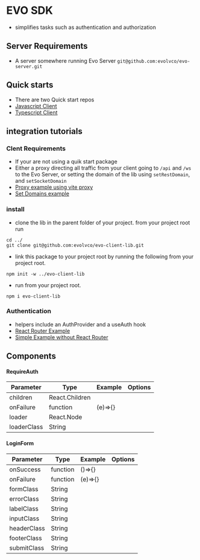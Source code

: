 # EVO SDK
- simplifies tasks such as authentication and authorization

## Server Requirements
- A server somewhere running Evo Server `git@github.com:evolvco/evo-server.git`

## Quick starts
- There are two Quick start repos 
- [Javascript Client](https://github.com/evolvco/evo-micro-app)
- [Typescript Client](https://github.com/evolvco/evo-micro-app-ts)

## integration tutorials
### Clent Requirements
- If your are not using a quik start package
- Either a proxy directing all traffic from your client going to `/api` and `/ws` to the Evo Server, or setting the domain of the lib using `setRestDomain`, and `setSocketDomain`
- [Proxy example using vite proxy](docs/proxy.md)
- [Set Domains example](docs/set-domains.md)

### install
- clone the lib in the parent folder of your project. from your project root run 

```
cd ../
git clone git@github.com:evolvco/evo-client-lib.git
```

- link this package to your project root by running the following from your project root.

```npm init -w ../evo-client-lib```

- run from your project root.

```npm i evo-client-lib```

### Authentication
- helpers include an AuthProvider and a useAuth hook
- [React Router Example](docs/react-router-auth.md)
- [Simple Example without React Router](docs/simple-auth.md)


## Components

#### RequireAuth
| Parameter     | Type              | Example   | Options   |
| ---------     | -----------       | --------  | -------   |
| children      | React.Children    |           |           |
| onFailure     | function          | (e)=>{}   |           |
| loader        | React.Node        |           |           |
| loaderClass   | String            |           |           |

#### LoginForm
| Parameter     | Type              | Example   | Options   |
| ---------     | -----------       | --------  | -------   |
| onSuccess     | function          | ()=>{}   |           |
| onFailure     | function          | (e)=>{}   |           |
| formClass   | String            |           |           |
| errorClass   | String            |           |           |
| labelClass   | String            |           |           |
| inputClass   | String            |           |           |
| headerClass   | String            |           |           |
| footerClass   | String            |           |           |
| submitClass   | String            |           |           |
